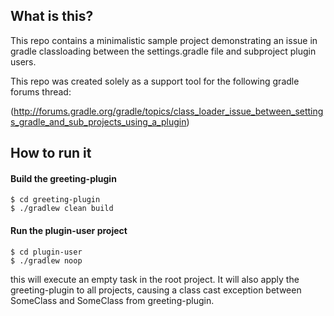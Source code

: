 ## What is this?
This repo contains a minimalistic sample project demonstrating an issue in gradle classloading 
between the settings.gradle file and subproject plugin users. 

This repo was created solely as a support tool for the following gradle forums thread: 

(http://forums.gradle.org/gradle/topics/class_loader_issue_between_settings_gradle_and_sub_projects_using_a_plugin)

## How to run it

#### Build the greeting-plugin

    $ cd greeting-plugin
    $ ./gradlew clean build

#### Run the plugin-user project

    $ cd plugin-user
    $ ./gradlew noop

this will execute an empty task in the root project. It will also apply the greeting-plugin 
to all projects, causing a class cast exception between SomeClass and SomeClass from 
greeting-plugin. 

